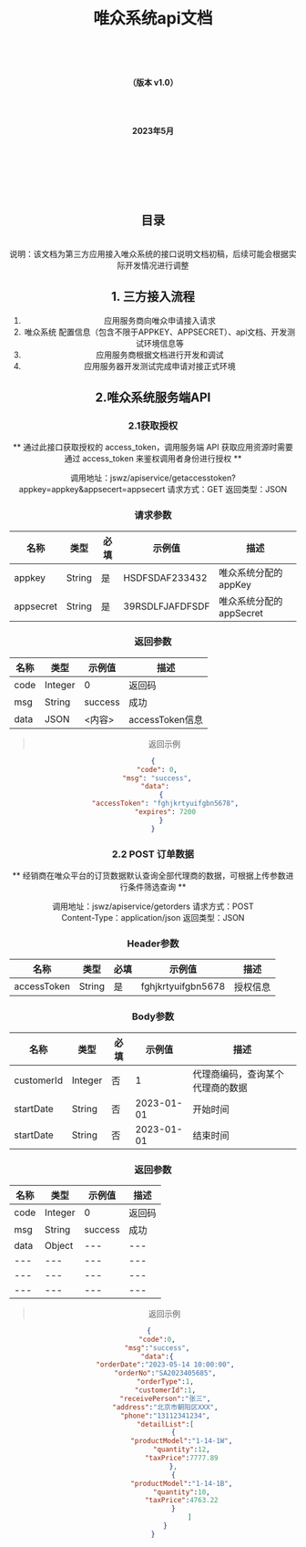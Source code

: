 


<br/>

# <center>唯众系统api文档
<br/>
<br/>
<br/>


**<center>  （版本 v1.0）**
<br/>
<br/>
<br/>
<br/>


**<center>  2023年5月**
<br/>
<br/>
<br/>
<br/>
<br/>
<br/>
<br/>


## <center> 目录<center/>
<br>
 说明：该文档为第三方应用接入唯众系统的接口说明文档初稿，后续可能会根据实际开发情况进行调整


 ## 1. 三方接入流程
 
1. 应用服务商向唯众申请接入请求
2. 唯众系统 配置信息（包含不限于APPKEY、APPSECRET）、api文档、开发测试环境信息等
3. 应用服务商根据文档进行开发和调试
4. 应用服务器开发测试完成申请对接正式环境 
## 2.唯众系统服务端API
### 2.1获取授权
**    通过此接口获取授权的 access_token，调用服务端 API 获取应用资源时需要通过 access_token 来鉴权调用者身份进行授权 **

调用地址：jswz/apiservice/getaccesstoken?appkey=appkey&appsecert=appsecert
请求方式：GET
返回类型：JSON
### 请求参数

|名称|类型|必填|示例值|描述|
|---|---|---|---|---|
|appkey|String|是| HSDFSDAF233432 |唯众系统分配的appKey|
|appsecret|String|是| 39RSDLFJAFDFSDF |唯众系统分配的appSecret|

### 返回参数
|名称|类型|示例值|描述|
|---|---|---|---|
|code|Integer|0|返回码|
|msg|String|success|成功|
|data|JSON|<内容>|accessToken信息|



> 返回示例

```json
{
  "code": 0,
  "msg": "success",
  "data": 
    {
      "accessToken": "fghjkrtyuifgbn5678",
      "expires": 7200
    }
}
```



### 2.2 POST 订单数据

**    经销商在唯众平台的订货数据默认查询全部代理商的数据，可根据上传参数进行条件筛选查询 **

调用地址：jswz/apiservice/getorders
请求方式：POST			 
Content-Type：application/json
返回类型：JSON
### Header参数

|名称|类型|必填|示例值|描述|
|---|---|---|---|---|
|accessToken|String|是| fghjkrtyuifgbn5678 |授权信息|

### Body参数

|名称|类型|必填|示例值|描述|
|---|---|---|---|---|
|customerId|Integer|否| 1|代理商编码，查询某个代理商的数据|
|startDate|String|否| 2023-01-01|开始时间|
|startDate|String|否| 2023-01-01|结束时间|

### 返回参数
|名称|类型|示例值|描述|
|---|---|---|---|
|code|Integer|0|返回码|
|msg|String|success|成功|
|data|Object|---|---|
|---|---|---|---|
|---|---|---|---|
|---|---|---|---|

> 返回示例
```json
{  
	"code":0,  
	"msg":"success",  
	"data":{  
		"orderDate":"2023-05-14 10:00:00",  
		"orderNo":"SA2023405685",  
		"orderType":1,  
		"customerId":1,  
		"receivePerson":"张三",  
		"address":"北京市朝阳区XXX",  
		"phone":"13112341234",  
		"detailList":[  
			{  
				"productModel":"1-14-1W",  
				"quantity":12,  
				"taxPrice":7777.89  
			},  
			{  
				"productModel":"1-14-1B",  
				"quantity":10,  
				"taxPrice":4763.22  
			}  
					]  
		}  
}
```


<!--stackedit_data:
eyJoaXN0b3J5IjpbLTc3OTM3MzIwNywtMTcwNjUyNzk4MywxNz
YzMzAwODUyLDE1ODAxODA5OTIsODMzMDc0NTc4LC0zNTI3MjY1
NDIsMTc2MDgzNjA5NSwxODkxMDY4NTcyLC0xMDc2ODcyMzA5LD
E3OTg1NjMyMjUsLTY0NDY2NTYwLDEyODA5MDY1MzZdfQ==
-->